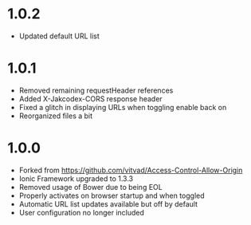 # 1.0.2

- Updated default URL list

# 1.0.1

- Removed remaining requestHeader references
- Added X-Jakcodex-CORS response header
- Fixed a glitch in displaying URLs when toggling enable back on
- Reorganized files a bit

# 1.0.0

- Forked from https://github.com/vitvad/Access-Control-Allow-Origin
- Ionic Framework upgraded to 1.3.3
- Removed usage of Bower due to being EOL
- Properly activates on browser startup and when toggled
- Automatic URL list updates available but off by default
- User configuration no longer included